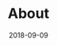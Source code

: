 ---
# Page title
title: About

# Title for the menu link if you wish to use a shorter link title, otherwise remove this option.
linktitle: About

# Page summary for search engines.
summary: About TheGoodMath.com

# Date page published
date: 2018-09-09

# Academic page type (do not modify).
type: book

# Position of this page in the menu. Remove this option to sort alphabetically.
weight: 1
---